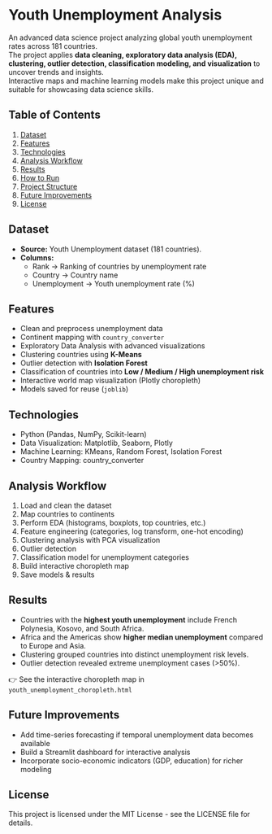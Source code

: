 # Youth Unemployment Analysis

An advanced data science project analyzing global youth unemployment rates across 181 countries.  
The project applies **data cleaning, exploratory data analysis (EDA), clustering, outlier detection, classification modeling, and visualization** to uncover trends and insights.  
Interactive maps and machine learning models make this project unique and suitable for showcasing data science skills.

## Table of Contents
1. [Dataset](#dataset)
2. [Features](#features)
3. [Technologies](#technologies)
4. [Analysis Workflow](#analysis-workflow)
5. [Results](#results)
6. [How to Run](#how-to-run)
7. [Project Structure](#project-structure)
8. [Future Improvements](#future-improvements)
9. [License](#license)

## Dataset
- **Source:** Youth Unemployment dataset (181 countries).  
- **Columns:**  
  - Rank → Ranking of countries by unemployment rate  
  - Country → Country name  
  - Unemployment → Youth unemployment rate (%)  

## Features
- Clean and preprocess unemployment data
- Continent mapping with `country_converter`
- Exploratory Data Analysis with advanced visualizations
- Clustering countries using **K-Means**
- Outlier detection with **Isolation Forest**
- Classification of countries into **Low / Medium / High unemployment risk**
- Interactive world map visualization (Plotly choropleth)
- Models saved for reuse (`joblib`)

## Technologies
- Python (Pandas, NumPy, Scikit-learn)
- Data Visualization: Matplotlib, Seaborn, Plotly
- Machine Learning: KMeans, Random Forest, Isolation Forest
- Country Mapping: country_converter

## Analysis Workflow
1. Load and clean the dataset
2. Map countries to continents
3. Perform EDA (histograms, boxplots, top countries, etc.)
4. Feature engineering (categories, log transform, one-hot encoding)
5. Clustering analysis with PCA visualization
6. Outlier detection
7. Classification model for unemployment categories
8. Build interactive choropleth map
9. Save models & results

## Results
- Countries with the **highest youth unemployment** include French Polynesia, Kosovo, and South Africa.
- Africa and the Americas show **higher median unemployment** compared to Europe and Asia.
- Clustering grouped countries into distinct unemployment risk levels.
- Outlier detection revealed extreme unemployment cases (>50%).

👉 See the interactive choropleth map in `youth_unemployment_choropleth.html`

## Future Improvements
- Add time-series forecasting if temporal unemployment data becomes available
- Build a Streamlit dashboard for interactive analysis
- Incorporate socio-economic indicators (GDP, education) for richer modeling

## License
This project is licensed under the MIT License - see the LICENSE file for details.
